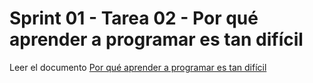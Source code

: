# Sprint 01 - Tarea 02 - Por qué aprender a programar es tan difícil

Leer el documento [Por qué aprender a programar es tan difícil](https://www-thinkful-com.translate.goog/blog/why-learning-to-code-is-so-damn-hard/?_x_tr_sl=en&_x_tr_tl=es&_x_tr_hl=es-419&_x_tr_pto=wapp)